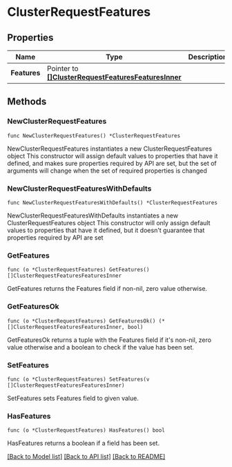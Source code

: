 # ClusterRequestFeatures

## Properties

Name | Type | Description | Notes
------------ | ------------- | ------------- | -------------
**Features** | Pointer to [**[]ClusterRequestFeaturesFeaturesInner**](ClusterRequestFeaturesFeaturesInner.md) |  | [optional] 

## Methods

### NewClusterRequestFeatures

`func NewClusterRequestFeatures() *ClusterRequestFeatures`

NewClusterRequestFeatures instantiates a new ClusterRequestFeatures object
This constructor will assign default values to properties that have it defined,
and makes sure properties required by API are set, but the set of arguments
will change when the set of required properties is changed

### NewClusterRequestFeaturesWithDefaults

`func NewClusterRequestFeaturesWithDefaults() *ClusterRequestFeatures`

NewClusterRequestFeaturesWithDefaults instantiates a new ClusterRequestFeatures object
This constructor will only assign default values to properties that have it defined,
but it doesn't guarantee that properties required by API are set

### GetFeatures

`func (o *ClusterRequestFeatures) GetFeatures() []ClusterRequestFeaturesFeaturesInner`

GetFeatures returns the Features field if non-nil, zero value otherwise.

### GetFeaturesOk

`func (o *ClusterRequestFeatures) GetFeaturesOk() (*[]ClusterRequestFeaturesFeaturesInner, bool)`

GetFeaturesOk returns a tuple with the Features field if it's non-nil, zero value otherwise
and a boolean to check if the value has been set.

### SetFeatures

`func (o *ClusterRequestFeatures) SetFeatures(v []ClusterRequestFeaturesFeaturesInner)`

SetFeatures sets Features field to given value.

### HasFeatures

`func (o *ClusterRequestFeatures) HasFeatures() bool`

HasFeatures returns a boolean if a field has been set.


[[Back to Model list]](../README.md#documentation-for-models) [[Back to API list]](../README.md#documentation-for-api-endpoints) [[Back to README]](../README.md)


